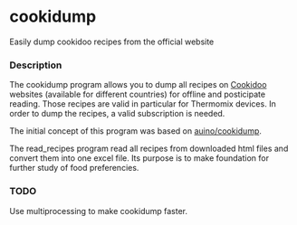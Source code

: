 # cookidump

Easily dump cookidoo recipes from the official website

### Description ###

The cookidump program allows you to dump all recipes on [Cookidoo](https://cookidoo.pl) websites (available for different countries) for offline and posticipate reading.
Those recipes are valid in particular for Thermomix devices.
In order to dump the recipes, a valid subscription is needed.

The initial concept of this program was based on [auino/cookidump](https://github.com/auino/cookidump).

The read_recipes program read all recipes from downloaded html files and convert them into one excel file. 
Its purpose is to make foundation for further study of food preferencies.

### TODO ###

Use multiprocessing to make cookidump faster.







